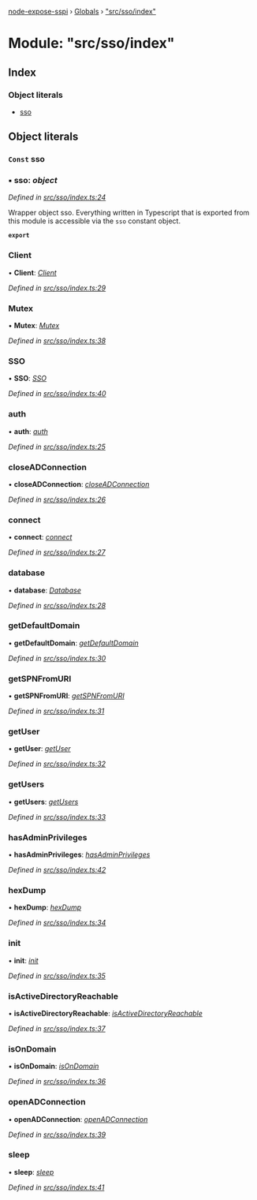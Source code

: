 [node-expose-sspi](../README.md) › [Globals](../globals.md) › ["src/sso/index"](_src_sso_index_.md)

# Module: "src/sso/index"

## Index

### Object literals

* [sso](_src_sso_index_.md#const-sso)

## Object literals

### `Const` sso

### ▪ **sso**: *object*

*Defined in [src/sso/index.ts:24](https://github.com/jlguenego/node-expose-sspi/blob/545dc2a/src/sso/index.ts#L24)*

Wrapper object sso. Everything written in Typescript that is
exported from this module is accessible via the `sso` constant object.

**`export`** 

###  Client

• **Client**: *[Client](../classes/_src_sso_client_.client.md)*

*Defined in [src/sso/index.ts:29](https://github.com/jlguenego/node-expose-sspi/blob/545dc2a/src/sso/index.ts#L29)*

###  Mutex

• **Mutex**: *[Mutex](../classes/_src_sso_mutex_.mutex.md)*

*Defined in [src/sso/index.ts:38](https://github.com/jlguenego/node-expose-sspi/blob/545dc2a/src/sso/index.ts#L38)*

###  SSO

• **SSO**: *[SSO](../classes/_src_sso_sso_.sso.md)*

*Defined in [src/sso/index.ts:40](https://github.com/jlguenego/node-expose-sspi/blob/545dc2a/src/sso/index.ts#L40)*

###  auth

• **auth**: *[auth](_src_sso_auth_.md#auth)*

*Defined in [src/sso/index.ts:25](https://github.com/jlguenego/node-expose-sspi/blob/545dc2a/src/sso/index.ts#L25)*

###  closeADConnection

• **closeADConnection**: *[closeADConnection](_src_sso_adconnection_.md#closeadconnection)*

*Defined in [src/sso/index.ts:26](https://github.com/jlguenego/node-expose-sspi/blob/545dc2a/src/sso/index.ts#L26)*

###  connect

• **connect**: *[connect](_src_sso_connect_.md#connect)*

*Defined in [src/sso/index.ts:27](https://github.com/jlguenego/node-expose-sspi/blob/545dc2a/src/sso/index.ts#L27)*

###  database

• **database**: *[Database](../interfaces/_src_sso_interfaces_.database.md)*

*Defined in [src/sso/index.ts:28](https://github.com/jlguenego/node-expose-sspi/blob/545dc2a/src/sso/index.ts#L28)*

###  getDefaultDomain

• **getDefaultDomain**: *[getDefaultDomain](_src_sso_domain_.md#getdefaultdomain)*

*Defined in [src/sso/index.ts:30](https://github.com/jlguenego/node-expose-sspi/blob/545dc2a/src/sso/index.ts#L30)*

###  getSPNFromURI

• **getSPNFromURI**: *[getSPNFromURI](_src_sso_client_.md#getspnfromuri)*

*Defined in [src/sso/index.ts:31](https://github.com/jlguenego/node-expose-sspi/blob/545dc2a/src/sso/index.ts#L31)*

###  getUser

• **getUser**: *[getUser](_src_sso_userdb_.md#getuser)*

*Defined in [src/sso/index.ts:32](https://github.com/jlguenego/node-expose-sspi/blob/545dc2a/src/sso/index.ts#L32)*

###  getUsers

• **getUsers**: *[getUsers](_src_sso_userdb_.md#getusers)*

*Defined in [src/sso/index.ts:33](https://github.com/jlguenego/node-expose-sspi/blob/545dc2a/src/sso/index.ts#L33)*

###  hasAdminPrivileges

• **hasAdminPrivileges**: *[hasAdminPrivileges](_src_sso_uac_.md#hasadminprivileges)*

*Defined in [src/sso/index.ts:42](https://github.com/jlguenego/node-expose-sspi/blob/545dc2a/src/sso/index.ts#L42)*

###  hexDump

• **hexDump**: *[hexDump](_src_sso_misc_.md#hexdump)*

*Defined in [src/sso/index.ts:34](https://github.com/jlguenego/node-expose-sspi/blob/545dc2a/src/sso/index.ts#L34)*

###  init

• **init**: *[init](_src_sso_userdb_.md#init)*

*Defined in [src/sso/index.ts:35](https://github.com/jlguenego/node-expose-sspi/blob/545dc2a/src/sso/index.ts#L35)*

###  isActiveDirectoryReachable

• **isActiveDirectoryReachable**: *[isActiveDirectoryReachable](_src_sso_domain_.md#isactivedirectoryreachable)*

*Defined in [src/sso/index.ts:37](https://github.com/jlguenego/node-expose-sspi/blob/545dc2a/src/sso/index.ts#L37)*

###  isOnDomain

• **isOnDomain**: *[isOnDomain](_src_sso_domain_.md#isondomain)*

*Defined in [src/sso/index.ts:36](https://github.com/jlguenego/node-expose-sspi/blob/545dc2a/src/sso/index.ts#L36)*

###  openADConnection

• **openADConnection**: *[openADConnection](_src_sso_adconnection_.md#openadconnection)*

*Defined in [src/sso/index.ts:39](https://github.com/jlguenego/node-expose-sspi/blob/545dc2a/src/sso/index.ts#L39)*

###  sleep

• **sleep**: *[sleep](_src_sso_sleep_.md#sleep)*

*Defined in [src/sso/index.ts:41](https://github.com/jlguenego/node-expose-sspi/blob/545dc2a/src/sso/index.ts#L41)*
